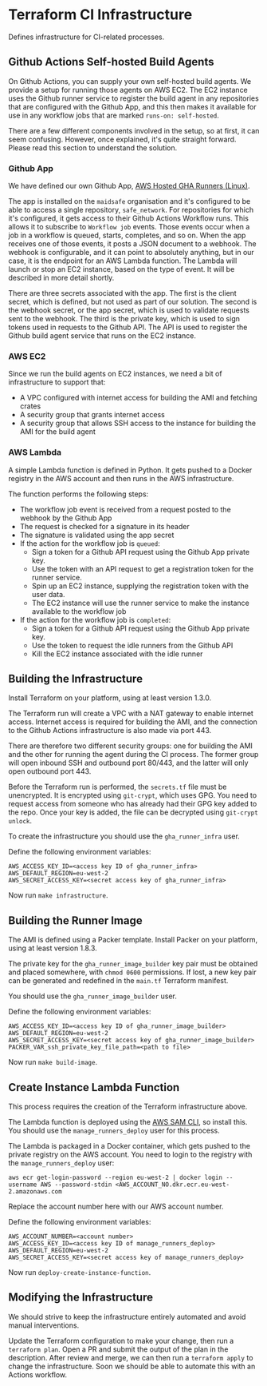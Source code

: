 # Terraform CI Infrastructure

Defines infrastructure for CI-related processes.

## Github Actions Self-hosted Build Agents

On Github Actions, you can supply your own self-hosted build agents. We provide a setup for running
those agents on AWS EC2. The EC2 instance uses the Github runner service to register the build agent
in any repositories that are configured with the Github App, and this then makes it available for
use in any workflow jobs that are marked `runs-on: self-hosted`.

There are a few different components involved in the setup, so at first, it can seem confusing.
However, once explained, it's quite straight forward. Please read this section to understand the
solution.

### Github App

We have defined our own Github App, [AWS Hosted GHA Runners (Linux)](https://github.com/apps/aws-hosted-gha-runners-linux).

The app is installed on the `maidsafe` organisation and it's configured to be able to access a
single repository, `safe_network`. For repositories for which it's configured, it gets access to
their Github Actions Workflow runs. This allows it to subscribe to `Workflow job` events. Those
events occur when a job in a workflow is queued, starts, completes, and so on. When the app receives
one of those events, it posts a JSON document to a webhook. The webhook is configurable, and it can
point to absolutely anything, but in our case, it is the endpoint for an AWS Lambda function. The
Lambda will launch or stop an EC2 instance, based on the type of event. It will be described in more
detail shortly.

There are three secrets associated with the app. The first is the client secret, which is defined,
but not used as part of our solution. The second is the webhook secret, or the app secret, which is
used to validate requests sent to the webhook. The third is the private key, which is used to sign
tokens used in requests to the Github API. The API is used to register the Github build agent
service that runs on the EC2 instance.

### AWS EC2

Since we run the build agents on EC2 instances, we need a bit of infrastructure to support that:

* A VPC configured with internet access for building the AMI and fetching crates
* A security group that grants internet access
* A security group that allows SSH access to the instance for building the AMI for the build agent

### AWS Lambda

A simple Lambda function is defined in Python. It gets pushed to a Docker registry in the AWS
account and then runs in the AWS infrastructure.

The function performs the following steps:

* The workflow job event is received from a request posted to the webhook by the Github App
* The request is checked for a signature in its header
* The signature is validated using the app secret
* If the action for the workflow job is `queued`:
    - Sign a token for a Github API request using the Github App private key.
    - Use the token with an API request to get a registration token for the runner service.
    - Spin up an EC2 instance, supplying the registration token with the user data.
    - The EC2 instance will use the runner service to make the instance available to the workflow
      job
* If the action for the workflow job is `completed`:
    - Sign a token for a Github API request using the Github App private key.
    - Use the token to request the idle runners from the Github API
    - Kill the EC2 instance associated with the idle runner

## Building the Infrastructure

Install Terraform on your platform, using at least version 1.3.0.

The Terraform run will create a VPC with a NAT gateway to enable internet access. Internet access is
required for building the AMI, and the connection to the Github Actions infrastructure is also made
via port 443.

There are therefore two different security groups: one for building the AMI and the other for
running the agent during the CI process. The former group will open inbound SSH and outbound port
80/443, and the latter will only open outbound port 443.

Before the Terraform run is performed, the `secrets.tf` file must be unencrypted. It is encrypted
using `git-crypt`, which uses GPG. You need to request access from someone who has already had their
GPG key added to the repo. Once your key is added, the file can be decrypted using `git-crypt unlock`.

To create the infrastructure you should use the `gha_runner_infra` user.

Define the following environment variables:
```
AWS_ACCESS_KEY_ID=<access key ID of gha_runner_infra>
AWS_DEFAULT_REGION=eu-west-2
AWS_SECRET_ACCESS_KEY=<secret access key of gha_runner_infra>
```

Now run `make infrastructure`.

## Building the Runner Image

The AMI is defined using a Packer template. Install Packer on your platform, using at least version
1.8.3.

The private key for the `gha_runner_image_builder` key pair must be obtained and placed somewhere,
with `chmod 0600` permissions. If lost, a new key pair can be generated and redefined in the
`main.tf` Terraform manifest.

You should use the `gha_runner_image_builder` user.

Define the following environment variables:
```
AWS_ACCESS_KEY_ID=<access key ID of gha_runner_image_builder>
AWS_DEFAULT_REGION=eu-west-2
AWS_SECRET_ACCESS_KEY=<secret access key of gha_runner_image_builder>
PACKER_VAR_ssh_private_key_file_path=<path to file>
```

Now run `make build-image`.

## Create Instance Lambda Function

This process requires the creation of the Terraform infrastructure above.

The Lambda function is deployed using the [AWS SAM CLI](https://docs.aws.amazon.com/serverless-application-model/latest/developerguide/install-sam-cli.html), so install this.
You should use the `manage_runners_deploy` user for this process.

The Lambda is packaged in a Docker container, which gets pushed to the private registry on the AWS
account. You need to login to the registry with the `manage_runners_deploy` user:
```
aws ecr get-login-password --region eu-west-2 | docker login --username AWS --password-stdin <AWS_ACCOUNT_NO.dkr.ecr.eu-west-2.amazonaws.com
```

Replace the account number here with our AWS account number.

Define the following environment variables:
```
AWS_ACCOUNT_NUMBER=<account number>
AWS_ACCESS_KEY_ID=<access key ID of manage_runners_deploy>
AWS_DEFAULT_REGION=eu-west-2
AWS_SECRET_ACCESS_KEY=<secret access key of manage_runners_deploy>
```

Now run `deploy-create-instance-function`.

## Modifying the Infrastructure

We should strive to keep the infrastructure entirely automated and avoid manual interventions.

Update the Terraform configuration to make your change, then run a `terraform plan`. Open a PR and
submit the output of the plan in the description. After review and merge, we can then run a
`terraform apply` to change the infrastructure. Soon we should be able to automate this with an
Actions workflow.
